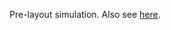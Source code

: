 Pre-layout simulation.
Also see [here](https://github.com/miladvafaieenezhad/msvsdwcomp/blob/main/week%200/Readme.md).
